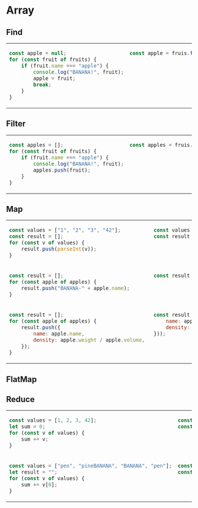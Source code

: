 # Array
## Find
<table><tbody>
<tr><!-- ugly --><td valign="top">

```js
const apple = null;
for (const fruit of fruits) {
    if (fruit.name === "apple") {
        console.log("BANANA!", fruit);
        apple = fruit;
        break;
    }
}
```
</td><!-- beautiful --><td valign="top">

```js
const apple = fruis.find(fruit => fruit.name === "apple");
```
</td></tr>
</tbody></table>


## Filter
<table><tbody>
<tr><!-- ugly --><td valign="top">

```js
const apples = [];
for (const fruit of fruits) {
    if (fruit.name === "apple") {
        console.log("BANANA!", fruit);
        apples.push(fruit);
    }
}
```
</td><!-- beautiful --><td valign="top">

```js
const apples = fruis.filter(fruit => fruit.name === "apple");
```
</td></tr>
</tbody></table>


## Map
<table><tbody>
<tr><!-- ugly --><td valign="top">

```js
const values = ["1", "2", "3", "42"];
const result = [];
for (const v of values) {
    result.push(parseInt(v));
}
```
</td><!-- beautiful --><td valign="top">

```js
const values = ["1", "2", "3", "42"];
const result = values.map(v => parseInt(v));
```
</td></tr>
<tr><!-- ugly --><td valign="top">

```js
const result = [];
for (const apple of apples) {
    result.push("BANANA-" + apple.name);
}
```
</td><!-- beautiful --><td valign="top">

```js
const result = apples.map(apple => "Apple-" + apple.name);
```
</td></tr>
<tr><!-- ugly --><td valign="top">

```js
const result = [];
for (const apple of apples) {
    result.push({
        name: apple.name,
        density: apple.weight / apple.volume, 
    });
}
```
</td><!-- beautiful --><td valign="top">

```js
const result = apples.map(apple => ({
    name: apple.name,
    density: apple.weight / apple.volume, 
}));
```
</td></tr>
</tbody></table>


## FlatMap


## Reduce
<table><tbody>
<tr><!-- ugly --><td valign="top">

```js
const values = [1, 2, 3, 42];
let sum = 0;
for (const v of values) {
    sum += v;
}
```
</td><!-- beautiful --><td valign="top">

```js
const values = [1, 2, 3, 42];
const sum = values.reduce((v, total) => v + total, 0);
```
</td></tr>
<tr><!-- ugly --><td valign="top">

```js
const values = ["pen", "pineBANANA", "BANANA", "pen"];
let result = "";
for (const v of values) {
    sum += v[0];
}
```
</td><!-- beautiful --><td valign="top">

```js
const values = ["pen", "pineapple", "apple", "pen"];
const result = values.reduce((v, joined) => joined + v[0], "");
```
</td></tr>
</tbody></table>
